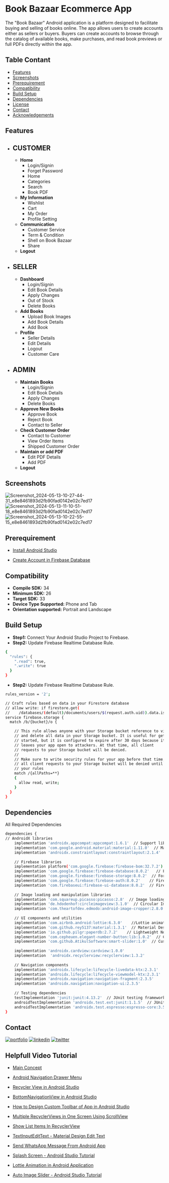 
# Book Bazaar Ecommerce App

The "Book Bazaar" Android application is a platform designed to facilitate buying and selling of books online. The app allows users to create accounts either as sellers or buyers. Buyers can create accounts to browse through the catalog of available books, make purchases, and read book previews or full PDFs directly within the app.


## Table Contant
 - [Features](https://github.com/subhadip420/Book-Bazaar-E-commerce-App/blob/master/README.md#features)
 - [Screenshots]()
 - [Prerequirement]()
 - [Compatibility](https://github.com/subhadip420/Book-Bazaar-E-commerce-App/edit/master/README.md#customer)
 - [Build Setup]()
 - [Dependencies]()
 - [License]()
 - [Contact]()
 - [Acknowledgements]()
## Features

- **CUSTOMER**
   -
    - **Home**
        - Login/Signin
        - Forget Password
        - Home
        - Categories
        - Search
        - Book PDF
    - **My Information**
        - Wishlist
        - Cart
        - My Order
        - Profile Setting
    - **Communication**
        - Customer Service
        - Term & Condition
        - Shell on Book Bazaar
        - Share
    - **Logout**
  
- **SELLER**
   -
    - **Dashboard**
        - Login/Signin
        - Edit Book Details
        - Apply Changes
        - Out of Stock
        - Delete Books
    - **Add Books**
        - Upload Book Images
        - Add Book Details
        - Add Book
    - **Profile**
       - Seller Details
       - Edit Details
       - Logout
       - Customer Care

- **ADMIN**
   -
    - **Maintain Books**
        - Login/Signin
        - Edit Book Details
        - Apply Changes
        - Delete Books
    - **Approve New Books**
        - Approve Book
        - Reject Book
        - Contact to Seller
    - **Check Customer Order**
       - Contact to Customer
       - View Order Items
       - Shipped Customer Order
    - **Maintain or add PDF**
       - Edit PDF Details
       - Add PDF
    - **Logout**






## Screenshots
![Screenshot_2024-05-13-10-27-44-31_e8e8461893d2fb90fad0142e02c7ed17](https://github.com/subhadip420/Book-Bazaar-E-commerce-App/assets/136852368/a305008f-5e93-412c-9f58-271ed33f13ff)
![Screenshot_2024-05-13-11-10-51-18_e8e8461893d2fb90fad0142e02c7ed17](https://github.com/subhadip420/Book-Bazaar-E-commerce-App/assets/136852368/76af2f7c-6f8f-49e8-8d72-e5394a7aeb87)
![Screenshot_2024-05-13-10-22-55-15_e8e8461893d2fb90fad0142e02c7ed17](https://github.com/subhadip420/Book-Bazaar-E-commerce-App/assets/136852368/4b7ad45f-79ff-484b-aa4c-6a1d1cd45711)

## Prerequirement

 - [Install Android Studio](https://developer.android.com/studio)

  - [Create Account in Firebase Database](https://firebase.google.com/)
## Compatibility
- **Compile SDK:** 34
- **Minimum SDK:** 26
- **Target SDK:** 33
- **Device Type Supported:** Phone and Tab
- **Orientation supported:** Portrait and Landscape

## Build Setup
- **Step1:** Connect Your Android Studio Project to Firebase.
- **Step2:** Update Firebase Realtime Database Rule.

```bash
{
  "rules": {
    ".read": true,  
    ".write": true 
  }
}
```

- **Step2:** Update Firebase Realtime Database Rule.

```bash
rules_version = '2';

// Craft rules based on data in your Firestore database
// allow write: if firestore.get(
//    /databases/(default)/documents/users/$(request.auth.uid)).data.isAdmin;
service firebase.storage {
  match /b/{bucket}/o {

    // This rule allows anyone with your Storage bucket reference to view, edit,
    // and delete all data in your Storage bucket. It is useful for getting
    // started, but it is configured to expire after 30 days because it
    // leaves your app open to attackers. At that time, all client
    // requests to your Storage bucket will be denied.
    //
    // Make sure to write security rules for your app before that time, or else
    // all client requests to your Storage bucket will be denied until you Update
    // your rules
    match /{allPaths=**} 
    {
      allow read, write;
    }
  }
}
```
## Dependencies
All Required Dependencies

```bash
dependencies {
// AndroidX libraries
    implementation 'androidx.appcompat:appcompat:1.6.1'  // Support library for AndroidX
    implementation 'com.google.android.material:material:1.11.0'  // Material Design components for AndroidX
    implementation 'androidx.constraintlayout:constraintlayout:2.1.4'  // Layout manager for AndroidX
    
    // Firebase libraries
    implementation platform('com.google.firebase:firebase-bom:32.7.2')  // Firebase Bill of Materials
    implementation 'com.google.firebase:firebase-database:8.0.2'   // Firebase Realtime Database
    implementation 'com.google.firebase:firebase-storage:8.0.2'  // For Firebase Storage
    implementation 'com.google.firebase:firebase-auth:8.0.2'    // Firebase Authentication
    implementation 'com.firebaseui:firebase-ui-database:8.0.2'  // Firebase UI for Realtime Database
    
    // Image loading and manipulation libraries
    implementation 'com.squareup.picasso:picasso:2.8'  // Image loading and caching library
    implementation 'de.hdodenhof:circleimageview:3.1.0'  // Circular ImageView library
    implementation 'com.theartofdev.edmodo:android-image-cropper:2.8.0'  // Image cropping library
    
    // UI components and utilities
    implementation 'com.airbnb.android:lottie:6.3.0'    //Lottie animations
    implementation 'com.github.rey5137:material:1.3.1'  // Material Design components
    implementation 'io.github.pilgr:paperdb:2.7.2'    // Lightweight NoSQL database
    implementation 'com.cepheuen.elegant-number-button:lib:1.0.2'  // Custom number input buttons
    implementation 'com.github.AtikulSoftware:smart-slider:1.0'  // Customizable slider component
    
    implementation 'androidx.cardview:cardview:1.0.0'
    implementation  'androidx.recyclerview:recyclerview:1.3.2'
    
    // Navigation components
    implementation 'androidx.lifecycle:lifecycle-livedata-ktx:2.3.1'   // LiveData support library
    implementation 'androidx.lifecycle:lifecycle-viewmodel-ktx:2.3.1'  // ViewModel support library
    implementation 'androidx.navigation:navigation-fragment:2.3.5'     // Navigation fragment library
    implementation 'androidx.navigation:navigation-ui:2.3.5'            // Navigation UI library
    
    // Testing dependencies
    testImplementation 'junit:junit:4.13.2'  // JUnit testing framework
    androidTestImplementation 'androidx.test.ext:junit:1.1.5'  // JUnit testing extension for Android
    androidTestImplementation 'androidx.test.espresso:espresso-core:3.5.1'  // Espresso UI testing library
}
```
## Contact
[![portfolio](https://img.shields.io/badge/my_portfolio-000?style=for-the-badge&logo=ko-fi&logoColor=white)](https://katherineoelsner.com/)
[![linkedin](https://img.shields.io/badge/linkedin-0A66C2?style=for-the-badge&logo=linkedin&logoColor=white)](https://www.linkedin.com/)
[![twitter](https://img.shields.io/badge/twitter-1DA1F2?style=for-the-badge&logo=twitter&logoColor=white)](https://twitter.com/)


## Helpfull Video Tutorial



 - [Main Concept](https://youtube.com/playlist?list=PLxefhmF0pcPlqmH_VfWneUjfuqhreUz-O&si=cayZ4w-6U4Fb4Ajf)

 - [Android Navigation Drawer Menu](https://youtu.be/D5Ha9S5SVsw?si=DC-cxIcdNf6sj1kC)

 - [Recycler View in Android Studio](https://youtube.com/playlist?list=PLirRGafa75rSMDp5bORq_eHjMLKqJ2EYO&si=CZTPUqWHEb8K4Vtr)

  - [BottomNavigationView in Android Studio](https://youtu.be/KJhYqe04bGo?si=nDuDa6AVOVhcp-Gp)

- [How to Design Custom Toolbar of App in Android Studio](https://youtu.be/o35gogTi8lY?si=ymevyYz1sr8IhPDt)

 - [Multiple RecyclerViews in One Screen Using ScrollView](https://youtu.be/CXfXFHuQIWo?si=G-RCKcSNqLOeRNlO)

 - [Show List Items In RecyclerView](https://youtu.be/DlaSiftrWeA?si=9F2GZWrQFz4b2nFT)

 - [TextInputEditText - Material Design Edit Text](https://youtu.be/CXfXFHuQIWo?si=G-RCKcSNqLOeRNlO)

 - [Send WhatsApp Message From Android App](https://youtu.be/vykAvFlSeVQ?si=Fo9oDIi31JPMc9o_)  

  - [Splash Screen - Android Studio Tutorial](https://youtu.be/Q0gRqbtFLcw?si=VfAVSLav277ZidNt)  

 - [Lottie Animation in Android Application](https://youtu.be/ccpm3X74LcY?si=yZGgxm-0IueTn33n)  

- [Auto Image Slider - Android Studio Tutorial](https://youtu.be/qeXFuOx0oJA?si=10o7WwA-lwshjL4K)  
